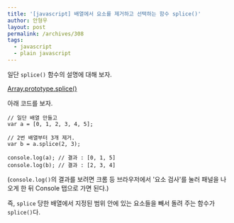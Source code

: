 ```yaml
---
title: '[javascript] 배열에서 요소를 제거하고 선택하는 함수 splice()'
author: 안형우
layout: post
permalink: /archives/308
tags:
  - javascript
  - plain javascript
---
```

일단 `splice()` 함수의 설명에 대해 보자.

[Array.prototype.splice()][1]

[1]: https://developer.mozilla.org/ko/docs/Web/JavaScript/Reference/Global_Objects/Array/splice

아래 코드를 보자.

    // 일단 배열 만들고
    var a = [0, 1, 2, 3, 4, 5];
    
    // 2번 배열부터 3개 제거.
    var b = a.splice(2, 3);
    
    console.log(a); // 결과 : [0, 1, 5]
    console.log(b); // 결과 : [2, 3, 4]

(`console.log()`의 결과를 보려면 크롬 등 브라우저에서 '요소 검사'를 눌러 패널을 나오게 한 뒤 Console 탭으로 가면 된다.)
    
즉, `splice` 당한 배열에서 지정된 범위 안에 있는 요소들을 빼서 돌려 주는 함수가 `splice()`다.